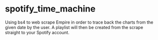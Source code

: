 # spotify_time_machine
Using bs4 to web scrape Empire in order to trace back the charts from the given date by the user. A playlist will then be created from the scrape straight to your Spotify account.
